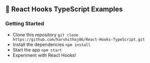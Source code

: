 ## 🎣 React Hooks TypeScript Examples


### Getting Started



- Clone this repository `git clone https://github.com/harshithaj06/React-Hooks-TypeScript.git`
- Install the dependencies `npm install`
- Start the app `npm start`
- Experiment with React Hooks!
